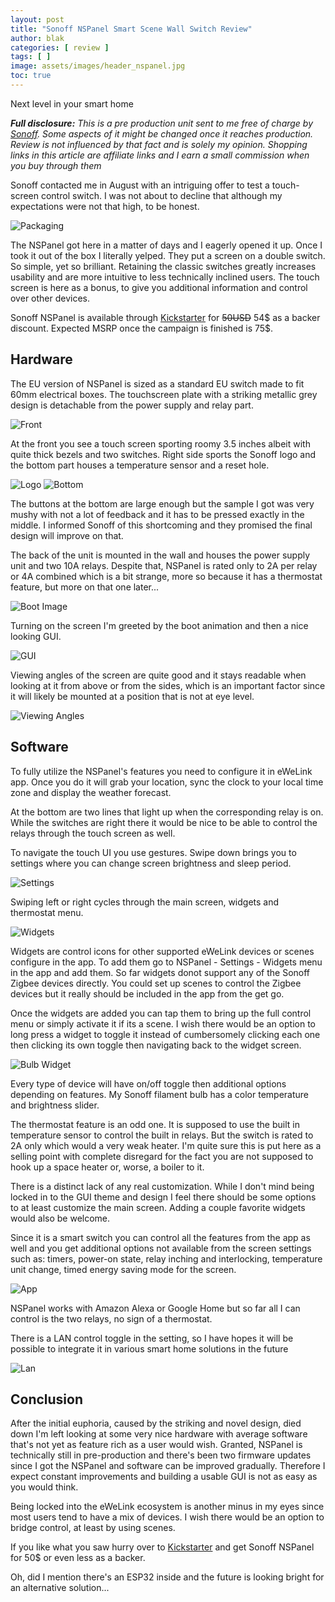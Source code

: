 ```yaml
---
layout: post
title: "Sonoff NSPanel Smart Scene Wall Switch Review"
author: blak
categories: [ review ]
tags: [ ]
image: assets/images/header_nspanel.jpg
toc: true
---
```


Next level in your smart home

_**Full disclosure:** This is a pre production unit sent to me free of charge by [Sonoff](https://www.anrdoezrs.net/links/100155210/type/dlg/https://www.itead.cc/). Some aspects of it might be changed once it reaches production. Review is not influenced by that fact and is solely my opinion. Shopping links in this article are affiliate links and I earn a small commission when you buy through them_

Sonoff contacted me in August with an intriguing offer to test a touch-screen control switch. I was not about to decline that although my expectations were not that high, to be honest.

![Packaging](/assets/images/nspanel/packaging.jpg)

The NSPanel got here in a matter of days and I eagerly opened it up. Once I took it out of the box I literally yelped. They put a screen on a double switch. So simple, yet so brilliant. Retaining the classic switches greatly increases usability and are more intuitive to less technically inclined users. The touch screen is here as a bonus, to give you additional information and control over other devices.

Sonoff NSPanel is available through [Kickstarter](https://www.kickstarter.com/projects/sonoffnspanel/sonoff-nspanel-smart-scene-wall-switch?ref=4dli2n) for ~~50USD~~ 54$ as a backer discount. Expected MSRP once the campaign is finished is 75$.

## Hardware
The EU version of NSPanel is sized as a standard EU switch made to fit 60mm electrical boxes. The touchscreen plate with a striking metallic grey design is detachable from the power supply and relay part.

![Front](/assets/images/nspanel/front.jpg)

At the front you see a touch screen sporting roomy 3.5 inches albeit with quite thick bezels and two switches. Right side sports the Sonoff logo and the bottom part houses a temperature sensor and a reset hole.

![Logo](/assets/images/nspanel/logo.jpg)
![Bottom](/assets/images/nspanel/bottom.jpg)

The buttons at the bottom are large enough but the sample I got was very mushy with not a lot of feedback and it has to be pressed exactly in the middle. I informed Sonoff of this shortcoming and they promised the final design will improve on that.

The back of the unit is mounted in the wall and houses the power supply unit and two 10A relays. Despite that, NSPanel is rated only to 2A per relay or 4A combined which is a bit strange, more so because it has a thermostat feature, but more on that one later... 

![Boot Image](/assets/images/nspanel/bootimg.jpg)

Turning on the screen I'm greeted by the boot animation and then a nice looking GUI.

![GUI](/assets/images/nspanel/gui.jpg)

Viewing angles of the screen are quite good and it stays readable when looking at it from above or from the sides, which is an important factor since it will likely be mounted at a position that is not at eye level.

![Viewing Angles](/assets/images/nspanel/angles.jpg)

## Software

To fully utilize the NSPanel's features you need to configure it in eWeLink app. Once you do it will grab your location, sync the clock to your local time zone and display the weather forecast.

At the bottom are two lines that light up when the corresponding relay is on. While the switches are right there it would be nice to be able to control the relays through the touch screen as well.

To navigate the touch UI you use gestures. Swipe down brings you to settings where you can change screen brightness and sleep period.

![Settings](/assets/images/nspanel/settings.jpg)

Swiping left or right cycles through the main screen, widgets and thermostat menu.

![Widgets](/assets/images/nspanel/widgets.jpg)

Widgets are control icons for other supported eWeLink devices or scenes configure in the app. To add them go to NSPanel - Settings - Widgets menu in the app and add them. So far widgets donot support any of the Sonoff Zigbee devices directly. You could set up scenes to control the Zigbee devices but it really should be included in the app from the get go.

Once the widgets are added you can tap them to bring up the full control menu or simply activate it if its a scene. I wish there would be an option to long press a widget to toggle it instead of cumbersomely clicking each one then clicking its own toggle then navigating back to the widget screen.

![Bulb Widget](/assets/images/nspanel/bulb.jpg)

Every type of device will have on/off toggle then additional options depending on features. My Sonoff filament bulb has a color temperature and brightness slider.

The thermostat feature is an odd one. It is supposed to use the built in temperature sensor to control the built in relays. But the switch is rated to 2A only which would a very weak heater. I'm quite sure this is put here as a selling point with complete disregard for the fact you are not supposed to hook up a space heater or, worse, a boiler to it.

There is a distinct lack of any real customization. While I don't mind being locked in to the GUI theme and design I feel there should be some options to at least customize the main screen. Adding a couple favorite widgets would also be welcome.

Since it is a smart switch you can control all the features from the app as well and you get additional options not available from the screen settings such as: timers, power-on state, relay inching and interlocking, temperature unit change, timed energy saving mode for the screen.

![App](/assets/images/nspanel/app.jpg)

NSPanel works with Amazon Alexa or Google Home but so far all I can control is the two relays, no sign of a thermostat.

There is a LAN control toggle in the setting, so I have hopes it will be possible to integrate it in various smart home solutions in the future

![Lan](/assets/images/nspanel/lan.jpg)

## Conclusion
After the initial euphoria, caused by the striking and novel design, died down I'm left looking at some very nice hardware with average software that's not yet as feature rich as a user would wish. Granted, NSPanel is technically still in pre-production and there's been two firmware updates since I got the NSPanel and software can be improved gradually. Therefore I expect constant improvements and building a usable GUI is not as easy as you would think.

Being locked into the eWeLink ecosystem is another minus in my eyes since most users tend to have a mix of devices. I wish there would be an option to bridge control, at least by using scenes.

If you like what you saw hurry over to [Kickstarter](https://www.kickstarter.com/projects/sonoffnspanel/sonoff-nspanel-smart-scene-wall-switch?ref=4dli2n) and get Sonoff NSPanel for 50$ or even less as a backer.

Oh, did I mention there's an ESP32 inside and the future is looking bright for an alternative solution...